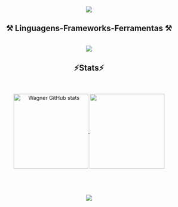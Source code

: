 <h1 align="center">
<img src="https://readme-typing-svg.herokuapp.com/?font=Righteous&size=35&center=true&vCenter=true&width=500&height=70&duration=4000&lines=Olá!+👋;+Me+chamo+Wagner!;" />
</h1>

<h2 align="center" >⚒️ Linguagens-Frameworks-Ferramentas ⚒️</h2>
<br>
<div align="center" >
  <img src="https://skillicons.dev/icons?i=html,css,vscode,github,git,pycharm,flutter,dart,python" />
</div>

<h2 align="center" >⚡Stats⚡</h2>
<br>
<p align="center">
<a href="https://github.com/WWWagnerfs/github-readme-stats">
  <img height=200 align="center" src="https://github-readme-stats.vercel.app/api?username=WWWagnerfs&theme=ambient_gradient&show_icons=true" alt="Wagner GitHub stats">
</a>
<a href="https://github.com/anuraghazra/convoychat">
  <img height=200 align="center" src="https://github-readme-stats.vercel.app/api/top-langs?username=WWWagnerfs&theme=ambient_gradient&langs_count=10&card_width=220" />
</a>
</p>
<br>
<h1 align="center">
<img src="https://readme-typing-svg.herokuapp.com/?font=Righteous&size=35&center=true&vCenter=true&width=500&height=70&duration=4000&lines=Obrigado+pela+visita!;" />
</h1>
